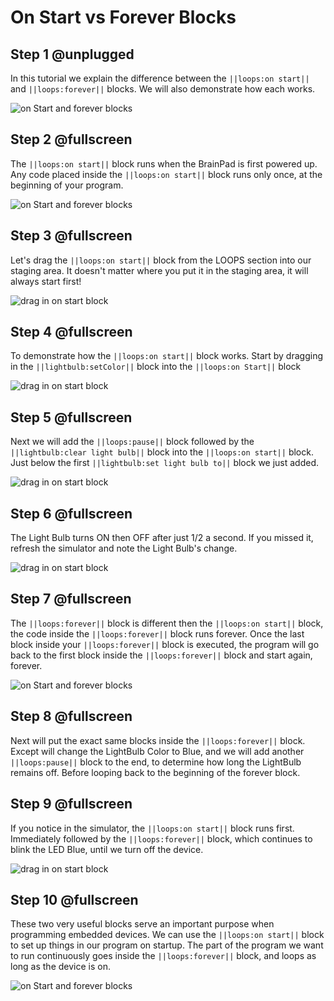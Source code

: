 # On Start vs Forever Blocks

## Step 1 @unplugged

In this tutorial we explain the difference between the `||loops:on start||` and `||loops:forever||` blocks. We will also demonstrate how each works.

![on Start and forever blocks](/static/images/onstartCard.jpg)

## Step 2 @fullscreen

The `||loops:on start||` block runs when the BrainPad is first powered up. Any code placed inside the `||loops:on start||` block runs only once, at the beginning of your program.

![on Start and forever blocks](/static/images/onstart.jpg)

## Step 3 @fullscreen

Let's drag the `||loops:on start||` block from the LOOPS section into our staging area. It doesn't matter where you put it in the staging area, it will always start first!

![drag in on start block](/static/images/onstart.gif)

## Step 4 @fullscreen

To demonstrate how the `||loops:on start||` block works. Start by dragging in the `||lightbulb:setColor||` block into the `||loops:on Start||` block

![drag in on start block](/static/images/setColor_Onstart.gif)

## Step 5 @fullscreen

Next we will add the `||loops:pause||` block followed by the `||lightbulb:clear light bulb||` block into the `||loops:on start||` block. Just below the first `||lightbulb:set light bulb to||` block we just added.

![drag in on start block](/static/images/pause_clearlightbulb_onstart.gif)

## Step 6 @fullscreen

The Light Bulb turns ON then OFF after just 1/2 a second. If you missed it, refresh the simulator and note the Light Bulb's change.

![drag in on start block](/static/images/refresh_simulator.gif)

## Step 7 @fullscreen

The `||loops:forever||` block is different then the `||loops:on start||` block, the code inside the `||loops:forever||` block runs forever. Once the last block inside your `||loops:forever||` block is executed, the program will go back to the first block inside the `||loops:forever||` block and start again, forever.

![on Start and forever blocks](/static/images/forever.jpg)

## Step 8 @fullscreen

Next will put the exact same blocks inside the `||loops:forever||` block. Except will change the LightBulb Color to Blue, and we will add another `||loops:pause||` block to the end, to determine how long the LightBulb remains off. Before looping back to the beginning of the forever block.

## Step 9 @fullscreen

If you notice in the simulator, the `||loops:on start||` block runs first. Immediately followed by the `||loops:forever||` block, which continues to blink the LED Blue, until we turn off the device.

![drag in on start block](/static/images/running_simulator.gif)

## Step 10 @fullscreen

These two very useful blocks serve an important purpose when programming embedded devices. We can use the `||loops:on start||` block to set up things in our program on startup. The part of the program we want to run continuously goes inside the `||loops:forever||` block, and loops as long as the device is on.

![on Start and forever blocks](/static/images/onstartCard.jpg)